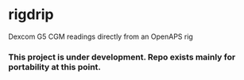 # rigdrip
Dexcom G5 CGM readings directly from an OpenAPS rig

### This project is under development. Repo exists mainly for portability at this point.